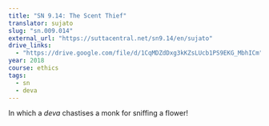 ```yaml
---
title: "SN 9.14: The Scent Thief"
translator: sujato
slug: "sn.009.014"
external_url: "https://suttacentral.net/sn9.14/en/sujato"
drive_links:
  - "https://drive.google.com/file/d/1CqMDZdDxg3kKZsLUcb1PS9EKG_MbhICm"
year: 2018
course: ethics
tags:
  - sn
  - deva
---
```


In which a _deva_ chastises a monk for sniffing a flower!
